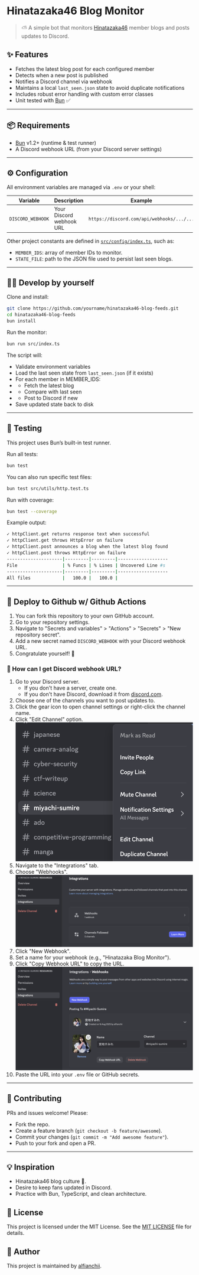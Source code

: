 # Hinatazaka46 Blog Monitor

> ⛅ A simple bot that monitors [Hinatazaka46](https://www.hinatazaka46.com) member blogs and posts updates to Discord.

## ✨ Features

- Fetches the latest blog post for each configured member
- Detects when a new post is published
- Notifies a Discord channel via webhook
- Maintains a local `last_seen.json` state to avoid duplicate notifications
- Includes robust error handling with custom error classes
- Unit tested with [Bun](https://bun.sh) ✅

---

## 📦 Requirements

- [Bun](https://bun.sh) v1.2+ (runtime & test runner)
- A Discord webhook URL (from your Discord server settings)

---

## ⚙️ Configuration

All environment variables are managed via `.env` or your shell:

| Variable          | Description              | Example                                    |
| ----------------- | ------------------------ | ------------------------------------------ |
| `DISCORD_WEBHOOK` | Your Discord webhook URL | `https://discord.com/api/webhooks/.../...` |

Other project constants are defined in [`src/config/index.ts`](src/config/index.ts), such as:

- `MEMBER_IDS`: array of member IDs to monitor.
- `STATE_FILE`: path to the JSON file used to persist last seen blogs.

---

## 🏃‍♂️ Develop by yourself

Clone and install:

```bash
git clone https://github.com/yourname/hinatazaka46-blog-feeds.git
cd hinatazaka46-blog-feeds
bun install
```

Run the monitor:

```bash
bun run src/index.ts
```

The script will:

- Validate environment variables
- Load the last seen state from `last_seen.json` (if it exists)
- For each member in MEMBER_IDS:
- - Fetch the latest blog
- - Compare with last seen
- - Post to Discord if new
- Save updated state back to disk

---

## 🧪 Testing

This project uses Bun’s built-in test runner.

Run all tests:

```bash
bun test
```

You can also run specific test files:

```bash
bun test src/utils/http.test.ts
```

Run with coverage:

```bash
bun test --coverage
```

Example output:

```bash
✓ httpClient.get returns response text when successful
✓ httpClient.get throws HttpError on failure
✓ httpClient.post announces a blog when the latest blog found
✓ httpClient.post throws HttpError on failure
---------------------|---------|---------|-------------------
File                 | % Funcs | % Lines | Uncovered Line #s
---------------------|---------|---------|-------------------
All files            |   100.0 |   100.0 |
```

---

## 🚀 Deploy to Github w/ Github Actions

1. You can fork this repository to your own GitHub account.
2. Go to your repository settings.
3. Navigate to "Secrets and variables" > "Actions" > "Secrets" > "New repository secret".
4. Add a new secret named `DISCORD_WEBHOOK` with your Discord webhook URL.
5. Congratulate yourself! 🎉

### 🤔 How can I get Discord webhook URL?

1. Go to your Discord server.
   - If you don't have a server, create one.
   - If you don't have Discord, download it from [discord.com](https://discord.com).
2. Choose one of the channels you want to post updates to.
3. Click the gear icon to open channel settings or right-click the channel name.
4. Click "Edit Channel" option.
   ![Discord Channel](https://raw.githubusercontent.com/alfianchii/hinatazaka46-blog-feeds/refs/heads/main/public/images/%E3%82%B9%E3%82%AF%E3%83%AA%E3%83%BC%E3%83%B3%E3%82%B7%E3%83%A7%E3%83%83%E3%83%88%202025-08-17%2017.11.16.png?raw=true)
5. Navigate to the "Integrations" tab.
6. Choose "Webhooks".
   ![Discord Integrations](https://github.com/alfianchii/hinatazaka46-blog-feeds/blob/main/public/images/%E3%82%B9%E3%82%AF%E3%83%AA%E3%83%BC%E3%83%B3%E3%82%B7%E3%83%A7%E3%83%83%E3%83%88%202025-08-17%2017.11.37.png?raw=true)
7. Click "New Webhook".
8. Set a name for your webhook (e.g., "Hinatazaka Blog Monitor").
9. Click "Copy Webhook URL" to copy the URL.
   ![Discord Webhook](https://github.com/alfianchii/hinatazaka46-blog-feeds/blob/main/public/images/%E3%82%B9%E3%82%AF%E3%83%AA%E3%83%BC%E3%83%B3%E3%82%B7%E3%83%A7%E3%83%83%E3%83%88%202025-08-17%2017.12.09.png?raw=true)
10. Paste the URL into your `.env` file or GitHub secrets.

---

## 🙌 Contributing

PRs and issues welcome! Please:

- Fork the repo.
- Create a feature branch (`git checkout -b feature/awesome`).
- Commit your changes (`git commit -m "Add awesome feature"`).
- Push to your fork and open a PR.

---

## 💡 Inspiration

- Hinatazaka46 blog culture 🌸.
- Desire to keep fans updated in Discord.
- Practice with Bun, TypeScript, and clean architecture.

## 📜 License

This project is licensed under the MIT License. See the [MIT LICENSE](./LICENSE) file for details.

## 🧍 Author

This project is maintained by [alfianchii](https://github.com/alfianchii).
